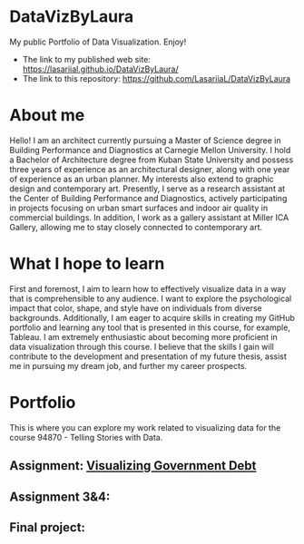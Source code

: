 # DataVizByLaura
My public Portfolio of Data Visualization. Enjoy!

+ The link to my published web site: https://lasariial.github.io/DataVizByLaura/
+ The link to this repository: https://github.com/LasariiaL/DataVizByLaura

# About me
Hello! I am an architect currently pursuing a Master of Science degree in Building Performance and Diagnostics at Carnegie Mellon University. I hold a Bachelor of Architecture degree from Kuban State University and possess three years of experience as an architectural designer, along with one year of experience as an urban planner. My interests also extend to graphic design and contemporary art. Presently, I serve as a research assistant at the Center of Building Performance and Diagnostics, actively participating in projects focusing on urban smart surfaces and indoor air quality in commercial buildings. In addition, I work as a gallery assistant at Miller ICA Gallery, allowing me to stay closely connected to contemporary art.

# What I hope to learn
First and foremost, I aim to learn how to effectively visualize data in a way that is comprehensible to any audience. I want to explore the psychological impact that color, shape, and style have on individuals from diverse backgrounds. Additionally, I am eager to acquire skills in creating my GitHub portfolio and learning any tool that is presented in this course, for example, Tableau. I am extremely enthusiastic about becoming more proficient in data visualization through this course. I believe that the skills I gain will contribute to the development and presentation of my future thesis, assist me in pursuing my dream job, and further my career prospects.

# Portfolio
This is where you can explore my work related to visualizing data for the course 94870 - Telling Stories with Data.

## Assignment: [Visualizing Government Debt](/GeneralGovernmentDebt.md) 

## Assignment 3&4:

## Final project:
